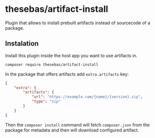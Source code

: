 # thesebas/artifact-install

Plugin that allows to install prebuilt artifacts instead of sourcecode of a package. 

## Instalation

Install this plugin inside the host app you want to use artifacts in.

```bash
composer require thesebas/artifact-install
```

In the package that offers artifacts add `extra.artifacts` key:

```json
{
    "extra": {
        "artifacts": {
            "url": "https://example.com/{name}/{version}.zip",
            "type": "zip"
        }
    }
}
```

Then the `composer install` command will fetch `composer.json` from the package for metadata and then will download configured artifact. 